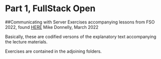 # Part 1, FullStack Open
##Communicating with Server
Exercises accompanying lessons from FSO 2022, found [HERE](https://fullstackopen.com/en/part2)
Mike Donnelly, March 2022

Basically, these are codified versons of the explanatory text accompanying the lecture materials.

Exercises are contained in the adjoining folders.